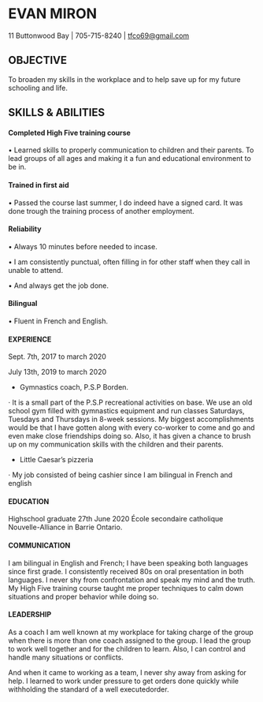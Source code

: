 # EVAN MIRON
11 Buttonwood Bay | 705-715-8240 | tfco69@gmail.com
## OBJECTIVE
To broaden my skills in the workplace and to help save up for my future schooling and life.
## SKILLS & ABILITIES
#### Completed High Five training course
•	Learned skills to properly communication to children and their parents. To lead groups of all ages and making it a fun and educational environment to be in.
#### Trained in first aid
•	Passed the course last summer, I do indeed have a signed card. It was done trough the training process of another employment.
#### Reliability
•	Always 10 minutes before needed to incase.
•	I am consistently punctual, often filling in for other staff when they call in unable to attend.
•	And always get the job done.
#### Bilingual
•	Fluent in French and English.
#### EXPERIENCE
Sept. 7th, 2017 to march 2020


July 13th, 2019 to march 2020	

* Gymnastics coach, P.S.P Borden. 

·	It is a small part of the P.S.P recreational activities on base. We use an old school gym filled with gymnastics equipment and run classes Saturdays, Tuesdays and Thursdays in 8-week sessions. My biggest accomplishments would be that I have gotten along with every co-worker to come and go and even make close friendships doing so. Also, it has given a chance to brush up on my communication skills with the children and their parents.

* Little Caesar’s pizzeria
·	My job consisted of being cashier since I am bilingual in French and english

#### EDUCATION
Highschool graduate	27th June 2020 École secondaire catholique Nouvelle-Alliance in Barrie Ontario.

#### COMMUNICATION
I am bilingual in English and French; I have been speaking both languages since first grade. I consistently received 80s on oral presentation in both languages. I never shy from confrontation and speak my mind and the truth. My High Five training course taught me proper techniques to calm down situations and proper behavior while doing so.
#### LEADERSHIP
As a coach I am well known at my workplace for taking charge of the group when there is more than one coach assigned to the group. I lead the group to work well together and for the children to learn. Also, I can control and handle many situations or conflicts.
And when it came to working as a team, I never shy away from asking for help. I learned to work under pressure to get orders done quickly while withholding the standard of a well executedorder.
